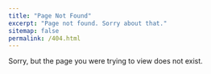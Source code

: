 ```yaml
---
title: "Page Not Found"
excerpt: "Page not found. Sorry about that."
sitemap: false
permalink: /404.html
---
```


Sorry, but the page you were trying to view does not exist.